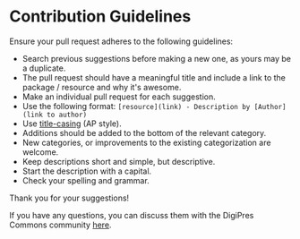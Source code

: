 # Contribution Guidelines

Ensure your pull request adheres to the following guidelines:
- Search previous suggestions before making a new one, as yours may be a duplicate.
- The pull request should have a meaningful title and include a link to the package / resource and why it's awesome.
- Make an individual pull request for each suggestion.
- Use the following format: `[resource](link) - Description by [Author](link to author)`
- Use [title-casing](https://en.wikipedia.org/wiki/Title_case) (AP style).
- Additions should be added to the bottom of the relevant category.
- New categories, or improvements to the existing categorization are welcome.
- Keep descriptions short and simple, but descriptive.
- Start the description with a capital.
- Check your spelling and grammar.

Thank you for your suggestions!

If you have any questions, you can discuss them with the DigiPres Commons community [here](https://github.com/orgs/digipres/discussions).